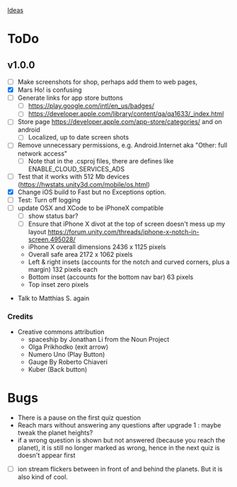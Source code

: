 [Ideas](Ideas)

# ToDo 

## v1.0.0 
* [ ] Make screenshots for shop, perhaps add them to web pages,
* [X] Mars Ho! is confusing
* [ ] Generate links for app store buttons
	* [ ] https://play.google.com/intl/en_us/badges/
	* [ ] https://developer.apple.com/library/content/qa/qa1633/_index.html 
* [ ] Store page https://developer.apple.com/app-store/categories/ and on android
	* [ ] Localized, up to date screen shots  
* [ ] Remove unnecessary permissions, e.g. Android.Internet aka "Other: full network access"
	* [ ] Note that in the .csproj files, there are defines like ENABLE_CLOUD_SERVICES_ADS 
* [ ] Test that it works with 512 Mb devices (https://hwstats.unity3d.com/mobile/os.html)
* [X] Change iOS build to Fast but no Exceptions option.
* [ ] Test: Turn off logging
* [ ] update OSX and XCode to be iPhoneX compatible
	* [ ] show status bar? 
	* [ ] Ensure that iPhone X divot at the top of screen doesn't mess up my layout https://forum.unity.com/threads/iphone-x-notch-in-screen.495028/
	* iPhone X overall dimensions 2436 x 1125 pixels
	* Overall safe area 2172 x 1062 pixels
	* Left & right insets (accounts for the notch and curved corners, plus a margin) 132 pixels each
	* Bottom inset (accounts for the bottom nav bar) 63 pixels
	* Top inset zero pixels
* Talk to Matthias S. again

### Credits

* Creative commons attribution 
	* spaceship by Jonathan Li from the Noun Project
	* Olga Prikhodko (exit arrow)
	* Numero Uno (Play Button)
	* Gauge By Roberto Chiaveri
	* Kuber (Back button)

# Bugs
* There is a pause on the first quiz question
* Reach mars without answering any questions after upgrade 1 : maybe tweak the planet heights?
* if a wrong question is shown but not answered (because you reach the planet), it is still no longer marked as wrong, hence in the next quiz is doesn't appear first
* [ ] ion stream flickers between in front of and behind the planets. But it is also kind of cool.
